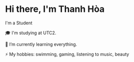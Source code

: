 # Hi there, I'm Thanh Hòa

I'm a Student

🎓 I'm studying at UTC2.

🌱 I’m currently learning everything.

⚡ My hobbies: swimming, gaming, listening to music, beauty
